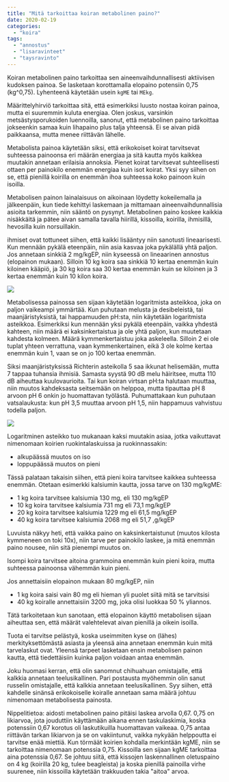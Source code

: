 ```yaml
---
title: "Mitä tarkoittaa koiran metabolinen paino?"
date: 2020-02-19
categories: 
  - "koira"
tags: 
  - "annostus"
  - "lisaravinteet"
  - "taysravinto"
---
```


Koiran metabolinen paino tarkoittaa sen aineenvaihdunnallisesti aktiivisen kudoksen painoa. Se lasketaan korottamalla elopaino potensiin 0,75 (kg^0,75). Lyhenteenä käytetään usein `kgME` tai `MEkg`.

<!--more-->

Määrittelyhirviö tarkoittaa sitä, että esimerkiksi luusto nostaa koiran painoa, mutta ei suuremmin kuluta energiaa. Olen joskus, varsinkin metsästysporukoiden luennoilla, sanonut, että metabolinen paino tarkoittaa jokseenkin samaa kuin lihapaino plus talja yhteensä. Ei se aivan pidä paikkaansa, mutta menee riittävän lähelle.

Metabolista painoa käytetään siksi, että erikokoiset koirat tarvitsevat suhteessa painoonsa eri määrän energiaa ja sitä kautta myös kaikkea muutakin annetaan erilaisia annoksia. Pienet koirat tarvitsevat suhteellisesti ottaen per painokilo enemmän energiaa kuin isot koirat. Yksi syy siihen on se, että pienillä koirilla on enemmän ihoa suhteessa koko painoon kuin isoilla.

Metabolisen painon lainalaisuus on aikoinaan löydetty kokeilemalla ja jälkeenpäin, kun tiede kehittyi laskemaan ja mittamaan aineenvaihdunnallisia asioita tarkemmin, niin sääntö on pysynyt. Metabolinen paino koskee kaikkia nisäkkäitä ja pätee aivan samalla tavalla hiirillä, kissoilla, koirilla, ihmisillä, hevosilla kuin norsuillakin.

ihmiset ovat tottuneet siihen, että kaikki lisääntyy niin sanotusti lineaarisesti. Kun mennään pykälä eteenpäin, niin asia kasvaa joka pykälällä yhtä paljon. Jos annetaan sinkkiä 2 mg/kgEP, niin kyseessä on lineaarinen annostus (elopainon mukaan). Silloin 10 kg koira saa sinkkiä 10 kertaa enemmän kuin kiloinen kääpiö, ja 30 kg koira saa 30 kertaa enemmän kuin se kiloinen ja 3 kertaa enemmän kuin 10 kilon koira.

![](images/lineaarinen-asteikko-250x231.gif)

Metabolisessa painossa sen sijaan käytetään logaritmista asteikkoa, joka on paljon vaikeampi ymmärtää. Kun puhutaan melusta ja desibeleistä, tai maanjäristyksistä, tai happamuuden pH:sta, niin käytetään logaritmista asteikkoa. Esimerkiksi kun mennään yksi pykälä eteenpäin, vaikka yhdestä kahteen, niin määrä ei kaksinkertaistua ja ole yhtä paljon, kun muutetaan kahdesta kolmeen. Määrä kymmenkertaistuu joka askeleella. Silloin 2 ei ole tuplat yhteen verrattuna, vaan kymmenkertainen, eikä 3 ole kolme kertaa enemmän kuin 1, vaan se on jo 100 kertaa enemmän.

Siksi maanjäristyksissä Richterin asteikolla 5 saa ikkunat helisemään, mutta 7 tappaa tuhansia ihmisiä. Samasta syystä 90 dB melu häiritsee, mutta 110 dB aiheuttaa kuulovaurioita. Tai kun koiran virtsan pH:ta halutaan muuttaa, niin muutos kahdeksasta seitsemään on helppoa, mutta tipauttaa pH 8 arvoon pH 6 onkin jo huomattavan työlästä. Puhumattakaan kun puhutaan vatsalaukusta: kun pH 3,5 muuttaa arvoon pH 1,5, niin happamuus vahvistuu todella paljon.

![](images/logaritminen-asteikko-250x188.png)

Logaritminen asteikko tuo mukanaan kaksi muutakin asiaa, jotka vaikuttavat nimenomaan koirien ruokintalaskuissa ja ruokinnassakin:

- alkupäässä muutos on iso
- loppupäässä muutos on pieni

Tässä palataan takaisin siihen, että pieni koira tarvitsee kaikkea suhteessa enemmän. Otetaan esimerkki kalsiumin kautta, jossa tarve on 130 mg/kgME:

- 1 kg koira tarvitsee kalsiumia 130 mg, eli 130 mg/kgEP
- 10 kg koira tarvitsee kalsiumia 731 mg eli 73,1 mg/kgEP
- 20 kg koira tarvitsee kalsiumia 1229 mg eli 61,5 mg/kgEP
- 40 kg koira tarvitsee kalsiumia 2068 mg eli 51,7 ,g/kgEP

Luvuista näkyy heti, että vaikka paino on kaksinkertaistunut (muutos kilosta kymmeneen on toki 10x), niin tarve per painokilo laskee, ja mitä enemmän paino nousee, niin sitä pienempi muutos on. 

Isompi koira tarvitsee aitoina grammoina enemmän kuin pieni koira, mutta suhteessa painoonsa vähemmän kuin pieni.

Jos annettaisiin elopainon mukaan 80 mg/kgEP, niin

- 1 kg koira saisi vain 80 mg eli hieman yli puolet siitä mitä se tarvitsisi
- 40 kg koiralle annettaisiin 3200 mg, joka olisi luokkaa 50 % yliannos.

Tätä tarkoitetaan kun sanotaan, että elopainon käyttö metabolisen sijaan aiheuttaa sen, että määrät valehtelevat aivan pienillä ja oikein isoilla.

Tuota ei tarvitse pelästyä, koska useimmiten kyse on (lähes) merkityksettömästä asiasta ja yleensä aina annetaan enemmän kuin mitä tarvelaskut ovat. Yleensä tarpeet lasketaan ensin metabolisen painon kautta, että tiedettäisiin kuinka paljon voidaan antaa enemmän.

Joku huomasi kerran, että olin sanomnut chihuahuan omistajalle, että kalkkia annetaan teelusikallinen. Pari postausta myöhemmin olin sanut russelin omistajalle, että kalkkia annetaan teelusikallinen. Syy siihen, että kahdelle sinänsä erikokoiselle koiralle annetaan sama määrä johtuu nimenomaan metabolisesta painosta.

Nippelitietoa: aidosti metabolinen paino pitäisi laskea arvolla 0,67. 0,75 on likiarvoa, jota jouduttiin käyttämään aikana ennen taskulaskimia, koska potenssiin 0,67 korotus oli laskutikuilla huomattavan vaikeaa. 0,75 antaa riittävän tarkan likiarvon ja se on vakiintunut, vaikka nykyään helppoutta ei tarvitse enää miettiä. Kun törmäät koirien kohdalla merkintään kgME, niin se tarkoittaa nimenomaan potenssia 0,75. Kissoilla sen sijaan kgME tarkoittaa aina potenssia 0,67. Se johtuu siitä, että kissojen laskennallinen oletuspaino on 4 kg (koirilla 20 kg, tulee beagleista) ja koska pienillä painoilla virhe suurenee, niin kissoilla käytetään trakkuuden takia "aitoa" arvoa.
